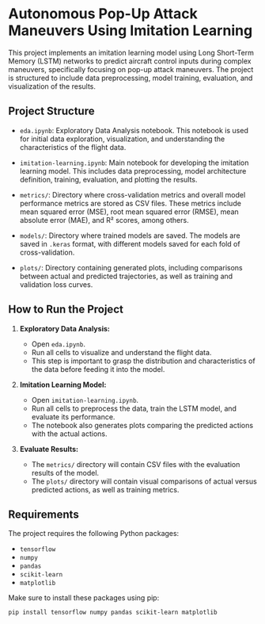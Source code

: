 # Autonomous Pop-Up Attack Maneuvers Using Imitation Learning

This project implements an imitation learning model using Long Short-Term Memory (LSTM) networks to predict aircraft control inputs during complex maneuvers, specifically focusing on pop-up attack maneuvers. The project is structured to include data preprocessing, model training, evaluation, and visualization of the results.

## Project Structure

- `eda.ipynb`: Exploratory Data Analysis notebook. This notebook is used for initial data exploration, visualization, and understanding the characteristics of the flight data.
  
- `imitation-learning.ipynb`: Main notebook for developing the imitation learning model. This includes data preprocessing, model architecture definition, training, evaluation, and plotting the results.

- `metrics/`: Directory where cross-validation metrics and overall model performance metrics are stored as CSV files. These metrics include mean squared error (MSE), root mean squared error (RMSE), mean absolute error (MAE), and R² scores, among others.

- `models/`: Directory where trained models are saved. The models are saved in `.keras` format, with different models saved for each fold of cross-validation.

- `plots/`: Directory containing generated plots, including comparisons between actual and predicted trajectories, as well as training and validation loss curves.

## How to Run the Project

1. **Exploratory Data Analysis:**
   - Open `eda.ipynb`.
   - Run all cells to visualize and understand the flight data.
   - This step is important to grasp the distribution and characteristics of the data before feeding it into the model.

2. **Imitation Learning Model:**
   - Open `imitation-learning.ipynb`.
   - Run all cells to preprocess the data, train the LSTM model, and evaluate its performance.
   - The notebook also generates plots comparing the predicted actions with the actual actions.

3. **Evaluate Results:**
   - The `metrics/` directory will contain CSV files with the evaluation results of the model.
   - The `plots/` directory will contain visual comparisons of actual versus predicted actions, as well as training metrics.

## Requirements

The project requires the following Python packages:

- `tensorflow`
- `numpy`
- `pandas`
- `scikit-learn`
- `matplotlib`

Make sure to install these packages using pip:

```bash
pip install tensorflow numpy pandas scikit-learn matplotlib
